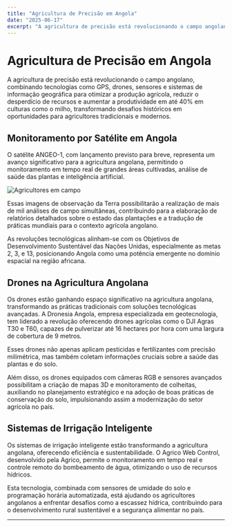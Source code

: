 ```yaml
---
title: "Agricultura de Precisão em Angola"
date: "2025-06-17"
excerpt: "A agricultura de precisão está revolucionando o campo angolano, combinando tecnologias como GPS, drones, sensores e sistemas de informação geográfica para otimizar a produção agrícola e aumentar a produtividade."
---
```


# Agricultura de Precisão em Angola

A agricultura de precisão está revolucionando o campo angolano, combinando tecnologias como GPS, drones, sensores e sistemas de informação geográfica para otimizar a produção agrícola, reduzir o desperdício de recursos e aumentar a produtividade em até 40% em culturas como o milho, transformando desafios históricos em oportunidades para agricultores tradicionais e modernos.

## Monitoramento por Satélite em Angola

O satélite ANGEO-1, com lançamento previsto para breve, representa um avanço significativo para a agricultura angolana, permitindo o monitoramento em tempo real de grandes áreas cultivadas, análise de saúde das plantas e inteligência artificial.

![Agricultores em campo](images/agricultores-angola.jpg)

Essas imagens de observação da Terra possibilitarão a realização de mais de mil análises de campo simultâneas, contribuindo para a elaboração de relatórios detalhados sobre o estado das plantações e a tradução de práticas mundiais para o contexto agrícola angolano.

As revoluções tecnológicas alinham-se com os Objetivos de Desenvolvimento Sustentável das Nações Unidas, especialmente as metas 2, 3, e 13, posicionando Angola como uma potência emergente no domínio espacial na região africana.

## Drones na Agricultura Angolana

Os drones estão ganhando espaço significativo na agricultura angolana, transformando as práticas tradicionais com soluções tecnológicas avançadas. A Dronesia Angola, empresa especializada em geotecnologia, tem liderado a revolução oferecendo drones agrícolas como o DJI Agras T30 e T60, capazes de pulverizar até 16 hectares por hora com uma largura de cobertura de 9 metros.

Esses drones não apenas aplicam pesticidas e fertilizantes com precisão milimétrica, mas também coletam informações cruciais sobre a saúde das plantas e do solo.

Além disso, os drones equipados com câmeras RGB e sensores avançados possibilitam a criação de mapas 3D e monitoramento de colheitas, auxiliando no planejamento estratégico e na adoção de boas práticas de conservação do solo, impulsionando assim a modernização do setor agrícola no país.

## Sistemas de Irrigação Inteligente

Os sistemas de irrigação inteligente estão transformando a agricultura angolana, oferecendo eficiência e sustentabilidade. O Agrico Web Control, desenvolvido pela Agrico, permite o monitoramento em tempo real e controle remoto do bombeamento de água, otimizando o uso de recursos hídricos.

Esta tecnologia, combinada com sensores de umidade do solo e programação horária automatizada, está ajudando os agricultores angolanos a enfrentar desafios como a escassez hídrica, contribuindo para o desenvolvimento rural sustentável e a segurança alimentar no país.

---
